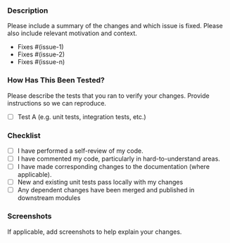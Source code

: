 ### Description

Please include a summary of the changes and which issue is fixed. Please also include relevant motivation and context.

* Fixes #(issue-1)
* Fixes #(issue-2)
* Fixes #(issue-n)

### How Has This Been Tested?

Please describe the tests that you ran to verify your changes. Provide instructions so we can reproduce.

- [ ] Test A (e.g. unit tests, integration tests, etc.)

### Checklist

- [ ] I have performed a self-review of my code.
- [ ] I have commented my code, particularly in hard-to-understand areas.
- [ ] I have made corresponding changes to the documentation (where applicable).
- [ ] New and existing unit tests pass locally with my changes
- [ ] Any dependent changes have been merged and published in downstream modules

### Screenshots

If applicable, add screenshots to help explain your changes.